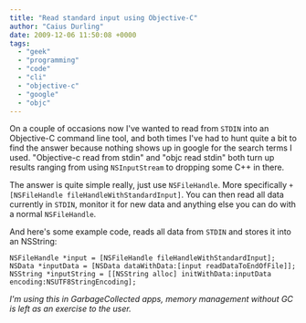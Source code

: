 ```yaml
---
title: "Read standard input using Objective-C"
author: "Caius Durling"
date: 2009-12-06 11:50:08 +0000
tags:
  - "geek"
  - "programming"
  - "code"
  - "cli"
  - "objective-c"
  - "google"
  - "objc"
---
```


On a couple of occasions now I've wanted to read from `STDIN` into an Objective-C command line tool, and both times I've had to hunt quite a bit to find the answer because nothing shows up in google for the search terms I used. "Objective-c read from stdin" and "objc read stdin" both turn up results ranging from using `NSInputStream` to dropping some C++ in there.

The answer is quite simple really, just use `NSFileHandle`. More specifically `+[NSFileHandle fileHandleWithStandardInput]`. You can then read all data currently in `STDIN`, monitor it for new data and anything else you can do with a normal `NSFileHandle`.

And here's some example code, reads all data from `STDIN` and stores it into an NSString:

    NSFileHandle *input = [NSFileHandle fileHandleWithStandardInput];
    NSData *inputData = [NSData dataWithData:[input readDataToEndOfFile]];
    NSString *inputString = [[NSString alloc] initWithData:inputData encoding:NSUTF8StringEncoding];

*I'm using this in GarbageCollected apps, memory management without GC is left as an exercise to the user.*


